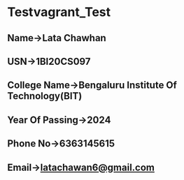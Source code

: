 # Testvagrant_Test
## Name->Lata Chawhan
## USN->1BI20CS097
## College Name->Bengaluru Institute Of Technology(BIT)
## Year Of Passing->2024
## Phone No->6363145615
## Email->latachawan6@gmail.com
